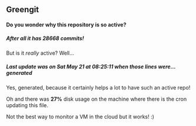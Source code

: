 ## Greengit

#### Do you wonder why this repository is so active?

##### After all it has 28668 commits!

But is it *really* active? Well...

##### Last update was on Sat May 21 at 08:25:11 when those lines were... generated

Yes, generated, because it certainly helps a lot to have such an active repo!

Oh and there was **27%** disk usage on the machine
where there is the cron updating this file.

Not the best way to monitor a VM in the cloud but it works! :)
